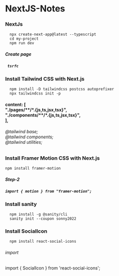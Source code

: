 # NextJS-Notes


<h3>NextJs </h3>
     
      npx create-next-app@latest --typescript
      cd my-project
      npm run dev

<h5>Create page<h5>
     
     tsrfc

<h3>Install Tailwind CSS with Next.js</h3>
     
      npm install -D tailwindcss postcss autoprefixer
      npx tailwindcss init -p

<h4><h4>
content: [<br>
    "./pages/**/*.{js,ts,jsx,tsx}",<br>
    "./components/**/*.{js,ts,jsx,tsx}",<br>
  ],
    
 <h6>@tailwind base;<br>
@tailwind components;<br>
@tailwind utilities; <h6>

     
<h3>Install Framer Motion CSS with Next.js</h3>
  
    npm install framer-motion 
 <h5>Step-2<h5>
      
    import { motion } from "framer-motion";
     
<h3> Install sanity </h3>
     
      npm install -g @sanity/cli 
      sanity init --coupon sonny2022

        
<h3> Install SocialIcon </h3>
      
      npm install react-social-icons
<h6> import</h6>
      import { SocialIcon } from 'react-social-icons';
